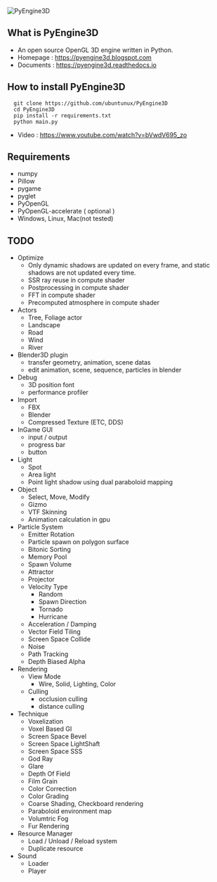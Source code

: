 ![PyEngine3D](https://github.com/ubuntunux/PyEngine3D/blob/master/PyEngine3D.png)

## What is PyEngine3D
* An open source OpenGL 3D engine written in Python.
* Homepage : https://pyengine3d.blogspot.com
* Documents : https://pyengine3d.readthedocs.io
 
## How to install PyEngine3D
```
  git clone https://github.com/ubuntunux/PyEngine3D
  cd PyEngine3D
  pip install -r requirements.txt
  python main.py
```
* Video : https://www.youtube.com/watch?v=bVwdV695_zo


## Requirements
 - numpy
 - Pillow
 - pygame
 - pyglet
 - PyOpenGL
 - PyOpenGL-accelerate ( optional )
 - Windows, Linux, Mac(not tested)

## TODO
* Optimize
    - Only dynamic shadows are updated on every frame, and static shadows are not updated every time.
    - SSR ray reuse in compute shader
    - Postprocessing in compute shader
    - FFT in compute shader
    - Precomputed atmosphere in compute shader
* Actors
    - Tree, Foliage actor
    - Landscape
    - Road
    - Wind
    - River    
* Blender3D plugin
    - transfer geometry, animation, scene datas
    - edit animation, scene, sequence, particles in blender
* Debug
    - 3D position font
    - performance profiler
* Import
    - FBX
    - Blender
    - Compressed Texture (ETC, DDS)
* InGame GUI
    - input / output
    - progress bar
    - button
* Light
    - Spot
    - Area light
    - Point light shadow using dual paraboloid mapping
* Object
    - Select, Move, Modify
    - Gizmo
    - VTF Skinning
    - Animation calculation in gpu
* Particle System
    - Emitter Rotation
    - Particle spawn on polygon surface
    - Bitonic Sorting
    - Memory Pool
    - Spawn Volume
    - Attractor
    - Projector
    - Velocity Type
        - Random
        - Spawn Direction
        - Tornado
        - Hurricane
    - Acceleration / Damping
    - Vector Field Tiling
    - Screen Space Collide
    - Noise
    - Path Tracking
    - Depth Biased Alpha
* Rendering
    - View Mode
        - Wire, Solid, Lighting, Color
    - Culling
        - occlusion culling
        - distance culling
* Technique
    - Voxelization
    - Voxel Based GI
    - Screen Space Bevel
    - Screen Space LightShaft
    - Screen Space SSS
    - God Ray
    - Glare
    - Depth Of Field
    - Film Grain
    - Color Correction
    - Color Grading
    - Coarse Shading, Checkboard rendering
    - Paraboloid environment map
    - Volumtric Fog
    - Fur Rendering
* Resource Manager
    - Load / Unload / Reload system
    - Duplicate resource
* Sound
    - Loader
    - Player
